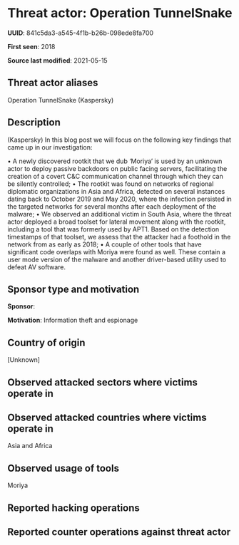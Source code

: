 # Threat actor: Operation TunnelSnake

**UUID**: 841c5da3-a545-4f1b-b26b-098ede8fa700

**First seen**: 2018

**Source last modified**: 2021-05-15

## Threat actor aliases

Operation TunnelSnake (Kaspersky)

## Description

(Kaspersky) In this blog post we will focus on the following key findings that came up in our investigation:

• A newly discovered rootkit that we dub ‘Moriya’ is used by an unknown actor to deploy passive backdoors on public facing servers, facilitating the creation of a covert C&C communication channel through which they can be silently controlled;
• The rootkit was found on networks of regional diplomatic organizations in Asia and Africa, detected on several instances dating back to October 2019 and May 2020, where the infection persisted in the targeted networks for several months after each deployment of the malware;
• We observed an additional victim in South Asia, where the threat actor deployed a broad toolset for lateral movement along with the rootkit, including a tool that was formerly used by APT1. Based on the detection timestamps of that toolset, we assess that the attacker had a foothold in the network from as early as 2018;
• A couple of other tools that have significant code overlaps with Moriya were found as well. These contain a user mode version of the malware and another driver-based utility used to defeat AV software.

## Sponsor type and motivation

**Sponsor**: 

**Motivation**: Information theft and espionage


## Country of origin

[Unknown]

## Observed attacked sectors where victims operate in



## Observed attacked countries where victims operate in

Asia and Africa

## Observed usage of tools

Moriya

## Reported hacking operations



## Reported counter operations against threat actor





